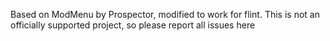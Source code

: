 Based on ModMenu by Prospector, modified to work for flint. This is not an officially supported project, so please report all issues here
